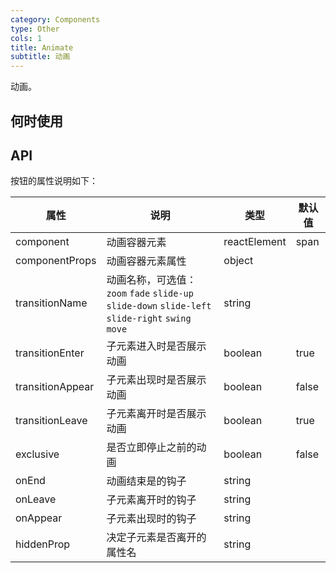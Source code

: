 ```yaml
---
category: Components
type: Other
cols: 1
title: Animate
subtitle: 动画
---
```


动画。

## 何时使用


## API


按钮的属性说明如下：

属性 | 说明 | 类型 | 默认值
-----|-----|-----|------
component | 动画容器元素 | reactElement | span
componentProps | 动画容器元素属性 | object | 
transitionName | 动画名称，可选值：`zoom` `fade` `slide-up` `slide-down` `slide-left` `slide-right` `swing` `move` | string | 
transitionEnter | 子元素进入时是否展示动画 | boolean | true
transitionAppear | 子元素出现时是否展示动画 | boolean | false
transitionLeave | 子元素离开时是否展示动画 | boolean | true
exclusive | 是否立即停止之前的动画 | boolean | false
onEnd | 动画结束是的钩子 | string |
onLeave | 子元素离开时的钩子 | string |
onAppear | 子元素出现时的钩子 | string |
hiddenProp | 决定子元素是否离开的属性名 | string |
